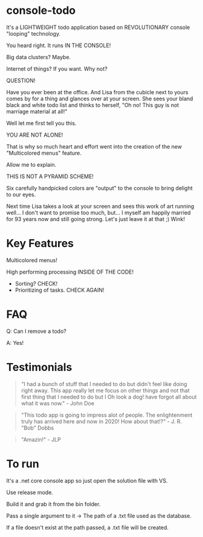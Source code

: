 # console-todo
It's a LIGHTWEIGHT todo application based on REVOLUTIONARY console "looping" technology.

You heard right. It runs IN THE CONSOLE!

Big data clusters? Maybe.

Internet of things? If you want. Why not?

QUESTION!

Have you ever been at the office. And Lisa from the cubicle next to yours comes by for a thing and glances over at your screen. She sees your bland black and white todo list and thinks to herself, "Oh no! This guy is not marriage material at all!"

Well let me first tell you this.

YOU ARE NOT ALONE!

That is why so much heart and effort went into the creation of the new "Multicolored menus" feature.

Allow me to explain.

THIS IS NOT A PYRAMID SCHEME!

Six carefully handpicked colors are "output" to the console to bring delight to our eyes.

Next time Lisa takes a look at your screen and sees this work of art running well... I don't want to promise too much, but... I myself am happily married for 93 years now and still going strong. Let's just leave it at that ;) Wink!

# Key Features
Multicolored menus!

High performing processing INSIDE OF THE CODE!
- Sorting? CHECK!
- Prioritizing of tasks. CHECK AGAIN!

# FAQ
Q: Can I remove a todo?

A: Yes!

# Testimonials
> "I had a bunch of stuff that I needed to do but didn't feel like doing right away. This app really let me focus on other things and not that first thing that I needed to do but I Oh look a dog! have forgot all about what it was now." - John Doe

> "This todo app is going to impress alot of people. The enlightenment truly has arrived here and now in 2020! How about that!?" - J. R. "Bob" Dobbs

> "Amazin!" - JLP



# To run
It's a .net core console app so just open the solution file with VS.

Use release mode.

Build it and grab it from the bin folder.

Pass a single argument to it -> The path of a .txt file used as the database.

If a file doesn't exist at the path passed, a .txt file will be created.
